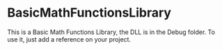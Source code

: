 # BasicMathFunctionsLibrary
This is a Basic Math Functions Library, the DLL is in the Debug folder. To use it, just add a reference on your project.
